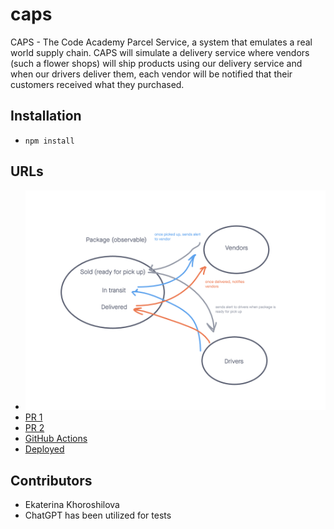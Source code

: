 # caps

CAPS - The Code Academy Parcel Service, a system that emulates a real world supply chain. CAPS will simulate a delivery service where vendors (such a flower shops) will ship products using our delivery service and when our drivers deliver them, each vendor will be notified that their customers received what they purchased.

## Installation

* `npm install`

## URLs

- ![UML](./UML.png)
- [PR 1](https://github.com/KatKho/caps/pull/1)
- [PR 2](https://github.com/KatKho/caps/pull/2)
- [GitHub Actions](https://github.com/KatKho/caps/actions)
- [Deployed]()

## Contributors

- Ekaterina Khoroshilova
- ChatGPT has been utilized for tests
